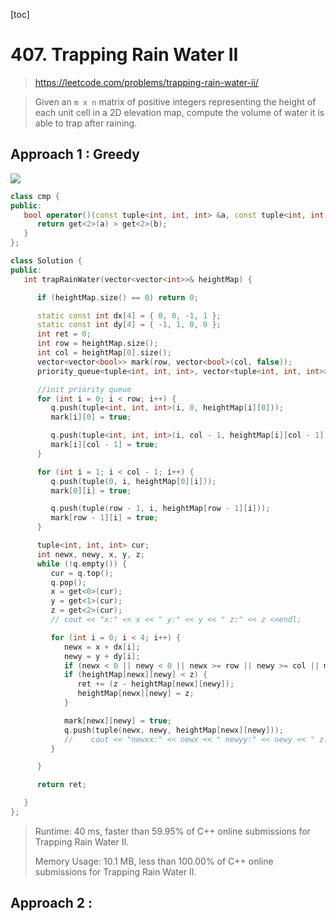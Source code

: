[toc]

#  407. Trapping Rain Water II

> https://leetcode.com/problems/trapping-rain-water-ii/

> Given an `m x n` matrix of positive integers representing the height of each unit cell in a 2D elevation map, compute the volume of water it is able to trap after raining.

## Approach 1 : Greedy

![](C:\Workshop\git\Algorithm\leetcode\images\407.1.png)

```c++
class cmp {
public:
   bool operator()(const tuple<int, int, int> &a, const tuple<int, int, int> &b) {
      return get<2>(a) > get<2>(b);
   }
};

class Solution {
public:
   int trapRainWater(vector<vector<int>>& heightMap) {

      if (heightMap.size() == 0) return 0;

      static const int dx[4] = { 0, 0, -1, 1 };
      static const int dy[4] = { -1, 1, 0, 0 };
      int ret = 0;
      int row = heightMap.size();
      int col = heightMap[0].size();
      vector<vector<bool>> mark(row, vector<bool>(col, false));
      priority_queue<tuple<int, int, int>, vector<tuple<int, int, int>>, cmp> q;

      //init priority queue
      for (int i = 0; i < row; i++) {
         q.push(tuple<int, int, int>(i, 0, heightMap[i][0]));
         mark[i][0] = true;

         q.push(tuple<int, int, int>(i, col - 1, heightMap[i][col - 1]));
         mark[i][col - 1] = true;
      }

      for (int i = 1; i < col - 1; i++) {
         q.push(tuple(0, i, heightMap[0][i]));
         mark[0][i] = true;

         q.push(tuple(row - 1, i, heightMap[row - 1][i]));
         mark[row - 1][i] = true;
      }

      tuple<int, int, int> cur;
      int newx, newy, x, y, z;
      while (!q.empty()) {
         cur = q.top();
         q.pop();
         x = get<0>(cur);
         y = get<1>(cur);
         z = get<2>(cur);
         // cout << "x:" << x << " y:" << y << " z:" << z <<endl;

         for (int i = 0; i < 4; i++) {
            newx = x + dx[i];
            newy = y + dy[i];
            if (newx < 0 || newy < 0 || newx >= row || newy >= col || mark[newx][newy]) continue;
            if (heightMap[newx][newy] < z) {
               ret += (z - heightMap[newx][newy]);
               heightMap[newx][newy] = z;
            }

            mark[newx][newy] = true;
            q.push(tuple(newx, newy, heightMap[newx][newy]));
            //    cout << "newxx:" << newx << " newyy:" << newy << " z:" << z << "heightMap[newx][newy]"<< heightMap[newx][newy]<< endl;
         }

      }

      return ret;

   }
};

```
>Runtime: 40 ms, faster than 59.95% of C++ online submissions for Trapping Rain Water II.
>
>Memory Usage: 10.1 MB, less than 100.00% of C++ online submissions for Trapping Rain Water II.

## Approach 2 : 

```

```

>